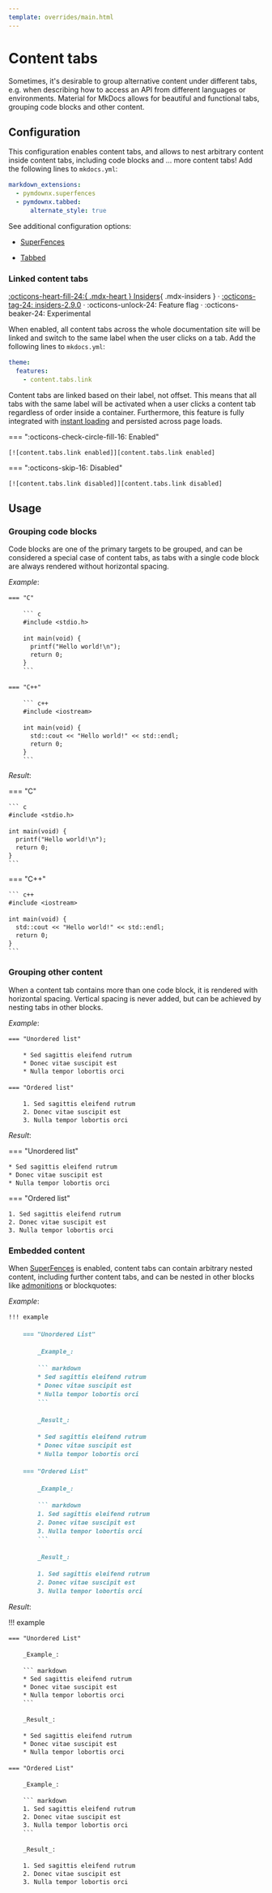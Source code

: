 ```yaml
---
template: overrides/main.html
---
```


# Content tabs

Sometimes, it's desirable to group alternative content under different tabs,
e.g. when describing how to access an API from different languages or
environments. Material for MkDocs allows for beautiful and functional tabs,
grouping code blocks and other content.

## Configuration

This configuration enables content tabs, and allows to nest arbitrary content
inside content tabs, including code blocks and ... more content tabs! Add the 
following lines to `mkdocs.yml`:

``` yaml
markdown_extensions:
  - pymdownx.superfences
  - pymdownx.tabbed:
      alternate_style: true 
```

See additional configuration options:

- [SuperFences]
- [Tabbed]

  [SuperFences]: ../setup/extensions/python-markdown-extensions.md#superfences
  [Tabbed]: ../setup/extensions/python-markdown-extensions.md#tabbed

### Linked content tabs

[:octicons-heart-fill-24:{ .mdx-heart } Insiders][Insiders]{ .mdx-insiders } ·
[:octicons-tag-24: insiders-2.9.0][Insiders] ·
:octicons-unlock-24: Feature flag ·
:octicons-beaker-24: Experimental

When enabled, all content tabs across the whole documentation site will be
linked and switch to the same label when the user clicks on a tab. Add the 
following lines to `mkdocs.yml`:

``` yaml
theme:
  features:
    - content.tabs.link
```

Content tabs are linked based on their label, not offset. This means that all
tabs with the same label will be activated when a user clicks a content tab
regardless of order inside a container. Furthermore, this feature is fully
integrated with [instant loading] and persisted across page loads.

=== ":octicons-check-circle-fill-16: Enabled"

    [![content.tabs.link enabled]][content.tabs.link enabled]

=== ":octicons-skip-16: Disabled"

    [![content.tabs.link disabled]][content.tabs.link disabled]

  [Insiders]: ../insiders/index.md
  [instant loading]: ../setup/setting-up-navigation.md#instant-loading
  [content.tabs.link enabled]: ../assets/screenshots/content-tabs-link.png
  [content.tabs.link disabled]: ../assets/screenshots/content-tabs.png

## Usage

### Grouping code blocks

Code blocks are one of the primary targets to be grouped, and can be considered
a special case of content tabs, as tabs with a single code block are always
rendered without horizontal spacing.

_Example_:

```
=== "C"

    ``` c
    #include <stdio.h>

    int main(void) {
      printf("Hello world!\n");
      return 0;
    }
    ```

=== "C++"

    ``` c++
    #include <iostream>

    int main(void) {
      std::cout << "Hello world!" << std::endl;
      return 0;
    }
    ```
```

_Result_:

=== "C"

    ``` c
    #include <stdio.h>

    int main(void) {
      printf("Hello world!\n");
      return 0;
    }
    ```

=== "C++"

    ``` c++
    #include <iostream>

    int main(void) {
      std::cout << "Hello world!" << std::endl;
      return 0;
    }
    ```

### Grouping other content

When a content tab contains more than one code block, it is rendered with
horizontal spacing. Vertical spacing is never added, but can be achieved
by nesting tabs in other blocks.

_Example_:

```
=== "Unordered list"

    * Sed sagittis eleifend rutrum
    * Donec vitae suscipit est
    * Nulla tempor lobortis orci

=== "Ordered list"

    1. Sed sagittis eleifend rutrum
    2. Donec vitae suscipit est
    3. Nulla tempor lobortis orci
```

_Result_:

=== "Unordered list"

    * Sed sagittis eleifend rutrum
    * Donec vitae suscipit est
    * Nulla tempor lobortis orci

=== "Ordered list"

    1. Sed sagittis eleifend rutrum
    2. Donec vitae suscipit est
    3. Nulla tempor lobortis orci

### Embedded content

When [SuperFences] is enabled, content tabs can contain arbitrary nested
content, including further content tabs, and can be nested in other blocks like
[admonitions] or blockquotes:

_Example_:

``` markdown
!!! example

    === "Unordered List"

        _Example_:

        ``` markdown
        * Sed sagittis eleifend rutrum
        * Donec vitae suscipit est
        * Nulla tempor lobortis orci
        ```

        _Result_:

        * Sed sagittis eleifend rutrum
        * Donec vitae suscipit est
        * Nulla tempor lobortis orci

    === "Ordered List"

        _Example_:

        ``` markdown
        1. Sed sagittis eleifend rutrum
        2. Donec vitae suscipit est
        3. Nulla tempor lobortis orci
        ```

        _Result_:

        1. Sed sagittis eleifend rutrum
        2. Donec vitae suscipit est
        3. Nulla tempor lobortis orci
```

_Result_:

!!! example

    === "Unordered List"

        _Example_:

        ``` markdown
        * Sed sagittis eleifend rutrum
        * Donec vitae suscipit est
        * Nulla tempor lobortis orci
        ```

        _Result_:

        * Sed sagittis eleifend rutrum
        * Donec vitae suscipit est
        * Nulla tempor lobortis orci

    === "Ordered List"

        _Example_:

        ``` markdown
        1. Sed sagittis eleifend rutrum
        2. Donec vitae suscipit est
        3. Nulla tempor lobortis orci
        ```

        _Result_:

        1. Sed sagittis eleifend rutrum
        2. Donec vitae suscipit est
        3. Nulla tempor lobortis orci

  [admonitions]: admonitions.md
